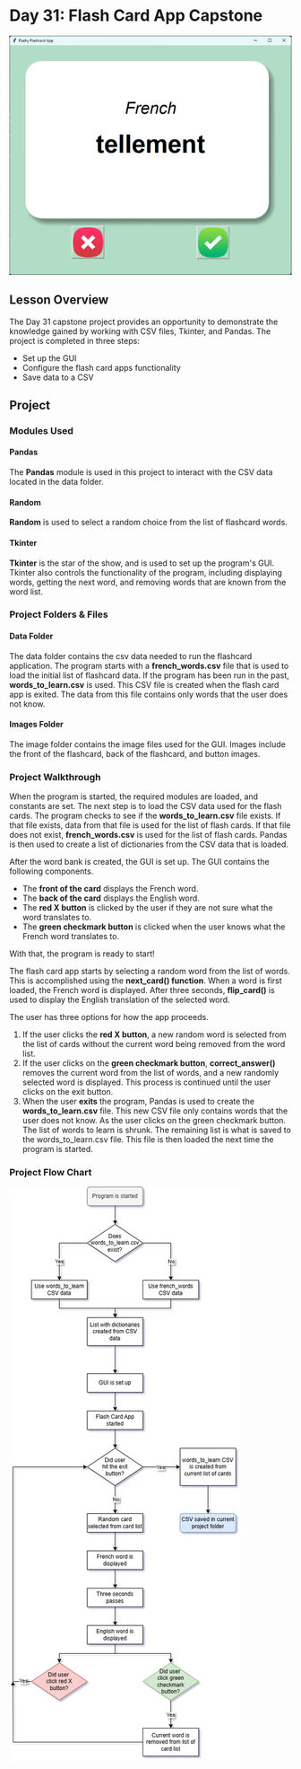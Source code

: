 # Day 31: Flash Card App Capstone
![Flash card app GUI](../Images/Day31-FlashCardAppGUI.png)
## Lesson Overview
The Day 31 capstone project provides an opportunity to demonstrate the knowledge gained by working with CSV files, Tkinter, and Pandas. The project is completed in three steps:
-	Set up the GUI
-	Configure the flash card apps functionality
-	Save data to a CSV

## Project
### Modules Used
#### Pandas
The **Pandas** module is used in this project to interact with the CSV data located in the data folder. 
#### Random
**Random** is used to select a random choice from the list of flashcard words.
#### Tkinter
**Tkinter** is the star of the show, and is used to set up the program's GUI. Tkinter also controls the functionality of the program, including displaying words, getting the next word, and removing words that are known from the word list.
### Project Folders & Files
#### Data Folder
The data folder contains the csv data needed to run the flashcard application. The program starts with a **french_words.csv** file that is used to load the initial list of flashcard data. If the program has been run in the past, **words_to_learn.csv** is used. This CSV file is created when the flash card app is exited. The data from this file contains only words that the user does not know.
#### Images Folder
The image folder contains the image files used for the GUI. Images include the front of the flashcard, back of the flashcard, and button images.
### Project Walkthrough
When the program is started, the required modules are loaded, and constants are set. The next step is to load the CSV data used for the flash cards. The program checks to see if the **words_to_learn.csv** file exists. If that file exists, data from that file is used for the list of flash cards. If that file does not exist, **french_words.csv** is used for the list of flash cards. Pandas is then used to create a list of dictionaries from the CSV data that is loaded.

After the word bank is created, the GUI is set up. The GUI contains the following components.
-	The **front of the card** displays the French word.
-	The **back of the card** displays the English word.
-	The **red X button** is clicked by the user if they are not sure what the word translates to.
-	The **green checkmark button** is clicked when the user knows what the French word translates to. 

With that, the program is ready to start!

The flash card app starts by selecting a random word from the list of words. This is accomplished using the **next_card() function**. When a word is first loaded, the French word is displayed. After three seconds, **flip_card()** is used to display the English translation of the selected word. 

The user has three options for how the app proceeds. 
1.	 If the user clicks the **red X button**, a new random word is selected from the list of cards without the current word being removed from the word list.
2.	 If the user clicks on the **green checkmark button**, **correct_answer()** removes the current word from the list of words, and a new randomly selected word is displayed. This process is continued until the user clicks on the exit button. 
3.	 When the user **exits** the program, Pandas is used to create the **words_to_learn.csv** file. This new CSV file only contains words that the user does not know. As the user clicks on the green checkmark button. The list of words to learn is shrunk. The remaining list is what is saved to the words_to_learn.csv file. This file is then loaded the next time the program is started.

### Project Flow Chart
![Flash card flow chart](../Images/Day31-FlashCardFlow.png)
